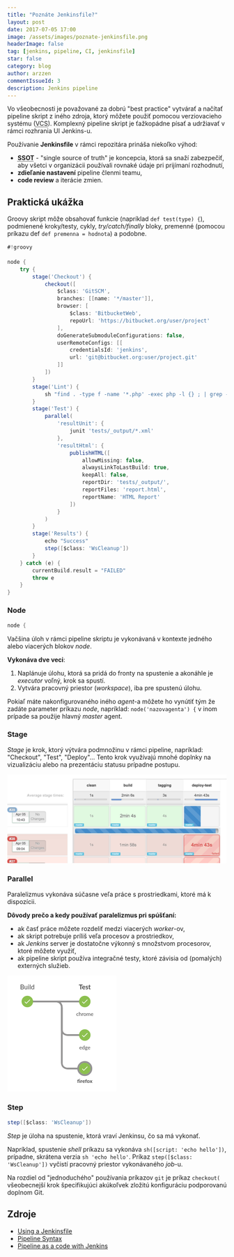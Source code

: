 ```yaml
---
title: "Poznáte Jenkinsfile?"
layout: post
date: 2017-07-05 17:00
image: /assets/images/poznate-jenkinsfile.png
headerImage: false
tag: [jenkins, pipeline, CI, jenkinsfile]
star: false
category: blog
author: arzzen
commentIssueId: 3
description: Jenkins pipeline
---
```


Vo všeobecnosti je považované za dobrú "best practice" vytvárať a načítať pipeline skript z iného zdroja, 
ktorý môžete použiť pomocou verziovacieho systému (<abbr title="Version Control System">VCS</abbr>).
Komplexný pipeline skript je ťažkopádne písať a udržiavať v rámci rozhrania UI Jenkins-u. 

Používanie **Jenkinsfile** v rámci repozitára prináša niekoľko výhod:

- **<abbr title="single source of truth">SSOT</abbr>** - "single source of truth" je koncepcia, ktorá sa snaží zabezpečiť, aby všetci v organizácii 
používali rovnaké údaje pri prijímaní rozhodnutí,
- **zdieľanie nastavení** pipeline členmi teamu,
- **code review** a iterácie zmien.


## Praktická ukážka

Groovy skript môže obsahovať funkcie (napríklad `def test(type) {`), podmienené kroky/testy, cykly, _try/catch/finally_ bloky, 
premenné (pomocou príkazu def `def premenna = hodnota`) a podobne.


```groovy
#!groovy

node {
    try {
        stage('Checkout') { 
            checkout([
                $class: 'GitSCM', 
                branches: [[name: '*/master']], 
                browser: [
                    $class: 'BitbucketWeb', 
                    repoUrl: 'https://bitbucket.org/user/project'
                ], 
                doGenerateSubmoduleConfigurations: false, 
                userRemoteConfigs: [[
                    credentialsId: 'jenkins', 
                    url: 'git@bitbucket.org:user/project.git'
                ]]
            ])
        }
        stage('Lint') {
            sh "find . -type f -name '*.php' -exec php -l {} ; | grep -v \"No syntax errors detected\""
        }
        stage('Test') {
            parallel(
                'resultUnit': {
                    junit 'tests/_output/*.xml'
                },
                'resultHtml': {
                    publishHTML([
                        allowMissing: false, 
                        alwaysLinkToLastBuild: true, 
                        keepAll: false, 
                        reportDir: 'tests/_output/', 
                        reportFiles: 'report.html', 
                        reportName: 'HTML Report'
                    ])
                }
            )
        }
        stage('Results') {
            echo "Success"
            step([$class: 'WsCleanup'])
        }
    } catch (e) {
        currentBuild.result = "FAILED"
        throw e
    }
}
```

### Node

```groovy
node {
```

Vačšina úloh v rámci pipeline skriptu je vykonávaná v kontexte jedného alebo viacerých blokov _node_.

**Vykonáva dve veci**:

1. Naplánuje úlohu, ktorá sa pridá do fronty na spustenie a akonáhle je _executor_ voľný, krok sa spustí.
2. Vytvára pracovný priestor (_workspace_), iba pre spustenú úlohu. 

Pokiaľ máte nakonfigurovaného iného _agent_-a môžete ho vynútiť tým že zadáte parameter príkazu _node_, napríklad: `node('nazovagenta') {`
v inom prípade sa použije hlavný _master_ agent.

### Stage

_Stage_ je krok, ktorý výtvára podmnožinu v rámci pipeline, napríklad: "Checkout", "Test", "Deploy"...
Tento krok využívajú mnohé doplnky na vizualizáciu alebo na prezentáciu statusu prípadne postupu.

<center>
    <img alt="jenkins-pipeline" src="/assets/images/stage-view.jpg" />
</center>

### Parallel

Paralelizmus vykonáva súčasne veľa práce s prostriedkami, ktoré má k dispozícii.

**Dôvody prečo a kedy používať paralelizmus pri spúšťaní:**

- ak časť práce môžete rozdeliť medzi viacerých _worker_-ov,
- ak skript potrebuje príliš veľa procesov a prostriedkov,
- ak _Jenkins_ server je dostatočne výkonný s množstvom procesorov, ktoré môžete využiť,
- ak pipeline skript používa integračné testy, ktoré závisia od (pomalých) externých služieb.

<img alt="jenkins-pipeline" src="/assets/images/jenkins-parallel.png" />


### Step

```groovy
step([$class: 'WsCleanup'])
```

_Step_ je úloha na spustenie, ktorá vraví Jenkinsu, čo sa má vykonať. 

Napríklad, spustenie _shell_ príkazu sa vykonáva `sh([script: 'echo hello'])`, prípadne, skrátena verzia `sh 'echo hello'`.
Príkaz `step([$class: 'WsCleanup'])` vyčistí pracovný priestor vykonávaného _job_-u.

Na rozdiel od "jednoduchého" používania príkazov `git` je príkaz `checkout(` všeobecnejší krok 
špecifikujúci akúkoľvek zložitú konfiguráciu podporovanú doplnom Git. 


## Zdroje

- [Using a Jenkinsfile](https://jenkins.io/doc/book/pipeline/jenkinsfile/)
- [Pipeline Syntax](https://jenkins.io/doc/book/pipeline/syntax/)
- [Pipeline as a code with Jenkins](https://ysegorov.github.io/2016/jenkinsfile/)